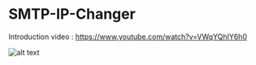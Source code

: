 # SMTP-IP-Changer

Introduction video : https://www.youtube.com/watch?v=VWqYQhIY6h0

![alt text](https://gph.is/g/ajmK7vG.gif)
